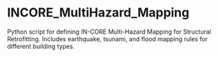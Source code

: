 # INCORE_MultiHazard_Mapping
Python script for defining IN-CORE Multi-Hazard Mapping for Structural Retrofitting. Includes earthquake, tsunami, and flood mapping rules for different building types.
